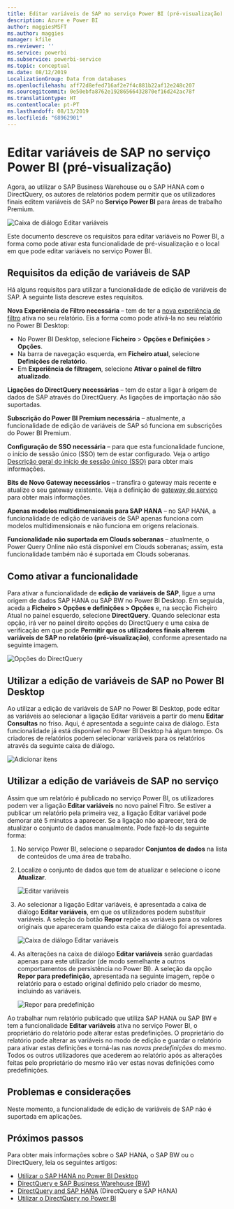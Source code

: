 ```yaml
---
title: Editar variáveis de SAP no serviço Power BI (pré-visualização)
description: Azure e Power BI
author: maggiesMSFT
ms.author: maggies
manager: kfile
ms.reviewer: ''
ms.service: powerbi
ms.subservice: powerbi-service
ms.topic: conceptual
ms.date: 08/12/2019
LocalizationGroup: Data from databases
ms.openlocfilehash: aff72d8efed716af2e7f4c881b22af12e248c207
ms.sourcegitcommit: 0e50ebfa8762e19286566432870ef16d242ac78f
ms.translationtype: HT
ms.contentlocale: pt-PT
ms.lasthandoff: 08/13/2019
ms.locfileid: "68962901"
---
```

# <a name="edit-sap-variables-in-the-power-bi-service-preview"></a>Editar variáveis de SAP no serviço Power BI (pré-visualização)

Agora, ao utilizar o SAP Business Warehouse ou o SAP HANA com o DirectQuery, os autores de relatórios podem permitir que os utilizadores finais editem variáveis de SAP no **Serviço Power BI** para áreas de trabalho Premium.

![Caixa de diálogo Editar variáveis](media/service-edit-sap-variables/sap-edit-variables-dialog.png)

Este documento descreve os requisitos para editar variáveis no Power BI, a forma como pode ativar esta funcionalidade de pré-visualização e o local em que pode editar variáveis no serviço Power BI.

## <a name="requirements-for-sap-edit-variables"></a>Requisitos da edição de variáveis de SAP

Há alguns requisitos para utilizar a funcionalidade de edição de variáveis de SAP. A seguinte lista descreve estes requisitos.

**Nova Experiência de Filtro necessária** – tem de ter a [nova experiência de filtro](power-bi-report-filter.md) ativa no seu relatório. Eis a forma como pode ativá-la no seu relatório no Power BI Desktop:
- No Power BI Desktop, selecione **Ficheiro** > **Opções e Definições** > **Opções**.
- Na barra de navegação esquerda, em **Ficheiro atual**, selecione **Definições de relatório**.
- Em **Experiência de filtragem**, selecione **Ativar o painel de filtro atualizado**.

**Ligações do DirectQuery necessárias** – tem de estar a ligar à origem de dados de SAP através do DirectQuery. As ligações de importação não são suportadas.

**Subscrição do Power BI Premium necessária** – atualmente, a funcionalidade de edição de variáveis de SAP só funciona em subscrições do Power BI Premium.

**Configuração de SSO necessária** – para que esta funcionalidade funcione, o início de sessão único (SSO) tem de estar configurado. Veja o artigo [Descrição geral do início de sessão único (SSO)](service-gateway-sso-overview.md) para obter mais informações.

**Bits de Novo Gateway necessários** – transfira o gateway mais recente e atualize o seu gateway existente. Veja a definição de [gateway de serviço](service-gateway-onprem.md) para obter mais informações.

**Apenas modelos multidimensionais para SAP HANA** – no SAP HANA, a funcionalidade de edição de variáveis de SAP apenas funciona com modelos multidimensionais e não funciona em origens relacionais.

**Funcionalidade não suportada em Clouds soberanas** – atualmente, o Power Query Online não está disponível em Clouds soberanas; assim, esta funcionalidade também não é suportada em Clouds soberanas.

## <a name="how-to-enable-the-feature"></a>Como ativar a funcionalidade

Para ativar a funcionalidade de **edição de variáveis de SAP**, ligue a uma origem de dados SAP HANA ou SAP BW no Power BI Desktop. Em seguida, aceda a **Ficheiro > Opções e definições > Opções** e, na secção Ficheiro Atual no painel esquerdo, selecione **DirectQuery**. Quando selecionar esta opção, irá ver no painel direito opções do DirectQuery e uma caixa de verificação em que pode **Permitir que os utilizadores finais alterem variáveis de SAP no relatório (pré-visualização)**, conforme apresentado na seguinte imagem.

![Opções do DirectQuery](media/service-edit-sap-variables/sap-preview-setting-in-desktop.png)

## <a name="use-sap-edit-variables-in-power-bi-desktop"></a>Utilizar a edição de variáveis de SAP no Power BI Desktop

Ao utilizar a edição de variáveis de SAP no Power BI Desktop, pode editar as variáveis ao selecionar a ligação Editar variáveis a partir do menu **Editar Consultas** no friso. Aqui, é apresentada a seguinte caixa de diálogo. Esta funcionalidade já está disponível no Power BI Desktop há algum tempo. Os criadores de relatórios podem selecionar variáveis para os relatórios através da seguinte caixa de diálogo.

![Adicionar itens](media/service-edit-sap-variables/sap-variables-add-items.png)

## <a name="use-sap-edit-variables-in-the-service"></a>Utilizar a edição de variáveis de SAP no serviço

Assim que um relatório é publicado no serviço Power BI, os utilizadores podem ver a ligação **Editar variáveis** no novo painel Filtro. Se estiver a publicar um relatório pela primeira vez, a ligação Editar variável pode demorar até 5 minutos a aparecer. Se a ligação não aparecer, terá de atualizar o conjunto de dados manualmente.
Pode fazê-lo da seguinte forma:

1. No serviço Power BI, selecione o separador **Conjuntos de dados** na lista de conteúdos de uma área de trabalho.

2. Localize o conjunto de dados que tem de atualizar e selecione o ícone **Atualizar**.

    ![Editar variáveis](media/service-edit-sap-variables/sap-edit-variables-link.png)

3. Ao selecionar a ligação Editar variáveis, é apresentada a caixa de diálogo **Editar variáveis**, em que os utilizadores podem substituir variáveis. A seleção do botão **Repor** repõe as variáveis para os valores originais que apareceram quando esta caixa de diálogo foi apresentada.

    ![Caixa de diálogo Editar variáveis](media/service-edit-sap-variables/sap-edit-variables-dialog.png)

4. As alterações na caixa de diálogo **Editar variáveis** serão guardadas apenas para este utilizador (de modo semelhante a outros comportamentos de persistência no Power BI). A seleção da opção **Repor para predefinição**, apresentada na seguinte imagem, repõe o relatório para o estado original definido pelo criador do mesmo, incluindo as variáveis.

    ![Repor para predefinição](media/service-edit-sap-variables/reset-to-default.png)

Ao trabalhar num relatório publicado que utiliza SAP HANA ou SAP BW e tem a funcionalidade **Editar variáveis** ativa no serviço Power BI, o proprietário do relatório pode alterar estas predefinições. O proprietário do relatório pode alterar as variáveis no modo de edição e guardar o relatório para ativar estas definições e torná-las nas *novas predefinições* do mesmo. Todos os outros utilizadores que acederem ao relatório após as alterações feitas pelo proprietário do mesmo irão ver estas novas definições como predefinições.

## <a name="issues-and-considerations"></a>Problemas e considerações

Neste momento, a funcionalidade de edição de variáveis de SAP não é suportada em aplicações.

## <a name="next-steps"></a>Próximos passos

Para obter mais informações sobre o SAP HANA, o SAP BW ou o DirectQuery, leia os seguintes artigos:

- [Utilizar o SAP HANA no Power BI Desktop](desktop-sap-hana.md)
- [DirectQuery e SAP Business Warehouse (BW)](desktop-directquery-sap-bw.md)
- [DirectQuery and SAP HANA](desktop-directquery-sap-hana.md) (DirectQuery e SAP HANA)
- [Utilizar o DirectQuery no Power BI](desktop-directquery-about.md)
